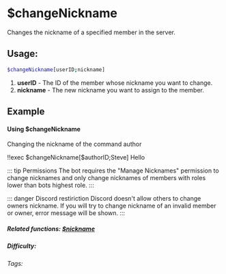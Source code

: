# $changeNickname

Changes the nickname of a specified member in the server.

## Usage:

```bash
$changeNickname[userID;nickname]
```
1. **userID** - The ID of the member whose nickname you want to change.
2. **nickname** - The new nickname you want to assign to the member.

## Example

#### Using $changeNickname

Changing the nickname of the command author

<discord-messages>
    <discord-message :bot="false" role-color="#d6e0ff" author="User" avatar="https://cdn.discordapp.com/embed/avatars/0.png">
        !!exec $changeNickname[$authorID;Steve]
    </discord-message>
    <discord-message :bot="false" role-color="#d6e0ff" author="Steve" avatar="https://cdn.discordapp.com/embed/avatars/0.png">
        Hello
    </discord-message>
</discord-messages>

::: tip Permissions
The bot requires the "Manage Nicknames" permission to change nicknames and only change nicknames of members with roles lower than bots highest role.
:::

::: danger Discord restiriction
Discord doesn't allow others to change owners nickname. If you will try to change nickname of an invalid member or owner, error message will be shown.
:::

##### Related functions: [$nickname](../Member/nickname.md)

##### Difficulty: <Badge type="tip" text="Easy" vertical="middle" />
###### Tags: <Badge type="tip" text="change Nickname" vertical="middle" /> <Badge type="tip" text="nickname" vertical="middle" /> <Badge type="tip" text="member" vertical="middle" /> <Badge type="tip" text="Names" vertical="middle" /> <Badge type="tip" text="modify name" vertical="middle" />